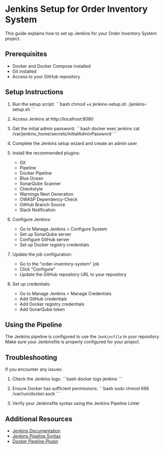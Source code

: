 # Jenkins Setup for Order Inventory System

This guide explains how to set up Jenkins for your Order Inventory System project.

## Prerequisites

- Docker and Docker Compose installed
- Git installed
- Access to your GitHub repository

## Setup Instructions

1. Run the setup script:
   \`\`\`bash
   chmod +x jenkins-setup.sh
   ./jenkins-setup.sh
   \`\`\`

2. Access Jenkins at http://localhost:8080

3. Get the initial admin password:
   \`\`\`bash
   docker exec jenkins cat /var/jenkins_home/secrets/initialAdminPassword
   \`\`\`

4. Complete the Jenkins setup wizard and create an admin user

5. Install the recommended plugins:
   - Git
   - Pipeline
   - Docker Pipeline
   - Blue Ocean
   - SonarQube Scanner
   - Checkstyle
   - Warnings Next Generation
   - OWASP Dependency-Check
   - GitHub Branch Source
   - Slack Notification

6. Configure Jenkins:
   - Go to Manage Jenkins > Configure System
   - Set up SonarQube server
   - Configure GitHub server
   - Set up Docker registry credentials

7. Update the job configuration:
   - Go to the "order-inventory-system" job
   - Click "Configure"
   - Update the GitHub repository URL to your repository

8. Set up credentials:
   - Go to Manage Jenkins > Manage Credentials
   - Add GitHub credentials
   - Add Docker registry credentials
   - Add SonarQube token

## Using the Pipeline

The Jenkins pipeline is configured to use the `Jenkinsfile` in your repository. Make sure your Jenkinsfile is properly configured for your project.

## Troubleshooting

If you encounter any issues:

1. Check the Jenkins logs:
   \`\`\`bash
   docker logs jenkins
   \`\`\`

2. Ensure Docker has sufficient permissions:
   \`\`\`bash
   sudo chmod 666 /var/run/docker.sock
   \`\`\`

3. Verify your Jenkinsfile syntax using the Jenkins Pipeline Linter

## Additional Resources

- [Jenkins Documentation](https://www.jenkins.io/doc/)
- [Jenkins Pipeline Syntax](https://www.jenkins.io/doc/book/pipeline/syntax/)
- [Docker Pipeline Plugin](https://plugins.jenkins.io/docker-workflow/)
